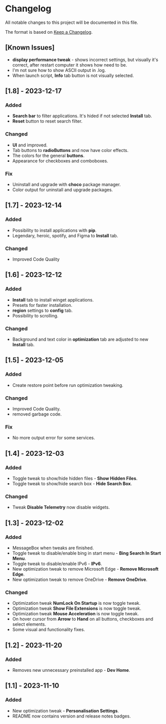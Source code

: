 # Changelog

All notable changes to this project will be documented in this file.

The format is based on [Keep a Changelog](https://keepachangelog.com/en/1.1.0/).

## [Known Issues]

- **display performance tweak** - shows incorrect settings, but visually it's correct, after restart computer it shows how need to be.
- I'm not sure how to show ASCII output in .log.
- When launch script, **Info** tab button is not visually selected.

## [1.8] - 2023-12-17

### Added

- **Search bar** to filter applications. It's hided if not selected **Install** tab.
- **Reset** button to reset search filter.

### Changed

- **UI** and improved. 
- Tab buttons to **radioButtons** and now have color effects. 
- The colors for the general **buttons**.
- Appearance for checkboxes and comboboxes.

### Fix

- Uninstall and upgrade with **choco** package manager.
- Color output for uninstall and upgrade packages. 

## [1.7] - 2023-12-14

### Added

- Possibility to install applications with **pip**.
- Legendary, heroic, spotify, and Figma to **Install** tab.

### Changed

- Improved Code Quality

## [1.6] - 2023-12-12

### Added

- **Install** tab to install winget applications.
- Presets for faster installation.
- **region** settings to **config** tab.
- Possibility to scrolling.

### Changed

- Background and text color in **optimization** tab are adjusted to new **Install** tab.

## [1.5] - 2023-12-05

### Added

- Create restore point before run optimization tweaking.

### Changed

- Improved Code Quality.
- removed garbage code.

### Fix

- No more output error for some services. 

## [1.4] - 2023-12-03

### Added

- Toggle tweak to show/hide hidden files  - **Show Hidden Files**.
- Toggle tweak to show/hide search box - **Hide Search Box**.

### Changed

- Tweak **Disable Telemetry** now disable widgets.

## [1.3] - 2023-12-02

### Added

- MessageBox when tweaks are finished.
- Toggle tweak to disable/enable bing in start menu  - **Bing Search In Start Menu**.
- Toggle tweak to disable/enable IPv6 - **IPv6**.
- New optimization tweak to remove Microsoft Edge - **Remove Microsoft Edge**.
- New optimization tweak to remove OneDrive - **Remove OneDrive**.

### Changed

- Optimization tweak **NumLock On Startup** is now toggle tweak.
- Optimization tweak **Show File Extensions** is now toggle tweak.
- Optimization tweak **Mouse Acceleration** is now toggle tweak.
- On hover cursor from **Arrow** to **Hand** on all buttons, checkboxes and select elements. 
- Some visual and functionality fixes.

## [1.2] - 2023-11-20

### Added

- Removes new unnecessary preinstalled app - **Dev Home**.

## [1.1] - 2023-11-10

### Added

- New optimization tweak - **Personalisation Settings**.
- README now contains version and release notes badges.